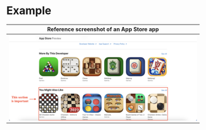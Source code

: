 # Example

| Reference screenshot of an App Store app |
| ---------------------------------------- |
| <img src = "../../docs/app_store.png">   |
